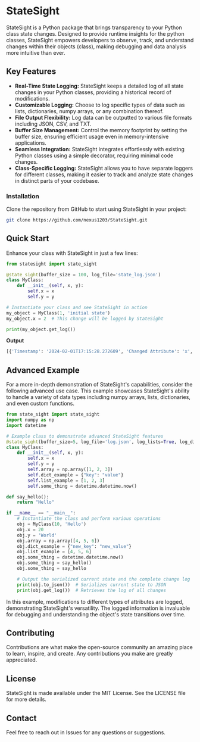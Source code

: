 # StateSight
StateSight is a Python package that brings transparency to your Python class state changes. Designed to provide runtime insights for the python classes, StateSight empowers developers to observe, track, and understand changes within their objects (class), making debugging and data analysis more intuitive than ever.

## Key Features
- **Real-Time State Logging:** StateSight keeps a detailed log of all state changes in your Python classes, providing a historical record of modifications.
- **Customizable Logging:** Choose to log specific types of data such as lists, dictionaries, numpy arrays, or any combination thereof.
- **File Output Flexibility:** Log data can be outputted to various file formats including JSON, CSV, and TXT.
- **Buffer Size Management:** Control the memory footprint by setting the buffer size, ensuring efficient usage even in memory-intensive applications.
- **Seamless Integration:** StateSight integrates effortlessly with existing Python classes using a simple decorator, requiring minimal code changes.
- **Class-Specific Logging:** StateSight allows you to have separate loggers for different classes, making it easier to track and analyze state changes in distinct parts of your codebase.

### Installation
Clone the repository from GitHub to start using StateSight in your project:

```bash
git clone https://github.com/nexus1203/StateSight.git
```

## Quick Start
Enhance your class with StateSight in just a few lines:

```python
from statesight import state_sight

@state_sight(buffer_size = 100, log_file='state_log.json')
class MyClass:
    def __init__(self, x, y):
        self.x = x
        self.y = y

# Instantiate your class and see StateSight in action
my_object = MyClass(1, 'initial state')
my_object.x = 2  # This change will be logged by StateSight

print(my_object.get_log())
```
**Output**

```bash
[{'Timestamp': '2024-02-01T17:15:28.272609', 'Changed Attribute': 'x', 'Change': {'previous': None, 'current': 1}, 'State': {'x': 1}}, {'Timestamp': '2024-02-01T17:15:28.273616', 'Changed Attribute': 'y', 'Change': {'previous': None, 'current': 'initial state'}, 'State': {'x': 1, 'y': 'initial state'}}, {'Timestamp': '2024-02-01T17:15:28.273616', 'Changed Attribute': '', 'Change': 'Initial State', 'State': {'x': 1, 'y': 'initial state'}}, {'Timestamp': '2024-02-01T17:15:28.274524', 'Changed Attribute': 'x', 'Change': {'previous': 1, 'current': 2}, 'State': {'x': 2, 'y': 'initial state'}}]
```

## Advanced Example
For a more in-depth demonstration of StateSight's capabilities, consider the following advanced use case. This example showcases StateSight's ability to handle a variety of data types including numpy arrays, lists, dictionaries, and even custom functions.

```python
from state_sight import state_sight
import numpy as np
import datetime

# Example class to demonstrate advanced StateSight features
@state_sight(buffer_size=5, log_file='log.json', log_lists=True, log_dicts=True, log_numpy_arrays=True)
class MyClass:
    def __init__(self, x, y):
        self.x = x
        self.y = y
        self.array = np.array([1, 2, 3])
        self.dict_example = {"key": "value"}
        self.list_example = [1, 2, 3]
        self.some_thing = datetime.datetime.now()

def say_hello():
    return "Hello"

if __name__ == "__main__":
    # Instantiate the class and perform various operations
    obj = MyClass(10, 'Hello')
    obj.x = 20
    obj.y = 'World'
    obj.array = np.array([4, 5, 6])
    obj.dict_example = {"new_key": "new_value"}
    obj.list_example = [4, 5, 6]
    obj.some_thing = datetime.datetime.now()
    obj.some_thing = say_hello()
    obj.some_thing = say_hello

    # Output the serialized current state and the complete change log
    print(obj.to_json())  # Serializes current state to JSON
    print(obj.get_log())  # Retrieves the log of all changes
```
In this example, modifications to different types of attributes are logged, demonstrating StateSight's versatility. The logged information is invaluable for debugging and understanding the object's state transitions over time.

## Contributing
Contributions are what make the open-source community an amazing place to learn, inspire, and create. Any contributions you make are greatly appreciated.

## License
StateSight is made available under the MIT License. See the LICENSE file for more details.

## Contact
Feel free to reach out in Issues for any questions or suggestions.
